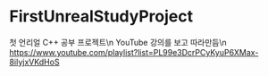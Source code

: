 # FirstUnrealStudyProject
첫 언리얼 C++ 공부 프로젝트\n
YouTube 강의를 보고 따라만듬\n
https://www.youtube.com/playlist?list=PL99e3DcrPCyKyuP6XMax-8iIyjxVKdHoS
